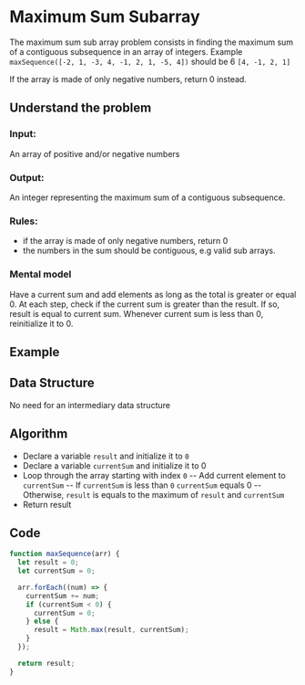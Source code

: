 # Maximum Sum Subarray

The maximum sum sub array problem consists in finding the maximum sum of a contiguous subsequence in an array of integers. Example `maxSequence([-2, 1, -3, 4, -1, 2, 1, -5, 4])` should be 6 `[4, -1, 2, 1]`

If the array is made of only negative numbers, return 0 instead.

## Understand the problem

### Input:

An array of positive and/or negative numbers

### Output:

An integer representing the maximum sum of a contiguous subsequence.

### Rules:

- if the array is made of only negative numbers, return 0
- the numbers in the sum should be contiguous, e.g valid sub arrays.

### Mental model

Have a current sum and add elements as long as the total is greater or equal 0. At each step, check if the current sum is greater than the result. If so, result is equal to current sum.
Whenever current sum is less than 0, reinitialize it to 0.

## Example

## Data Structure

No need for an intermediary data structure

## Algorithm

- Declare a variable `result` and initialize it to `0`
- Declare a variable `currentSum` and initialize it to 0
- Loop through the array starting with index `0`
  -- Add current element to `currentSum`
  -- If `currentSum` is less than `0` `currentSum` equals 0
  -- Otherwise, `result` is equals to the maximum of `result` and `currentSum`
- Return result

## Code

```js
function maxSequence(arr) {
  let result = 0;
  let currentSum = 0;

  arr.forEach((num) => {
    currentSum += num;
    if (currentSum < 0) {
      currentSum = 0;
    } else {
      result = Math.max(result, currentSum);
    }
  });

  return result;
}
```

